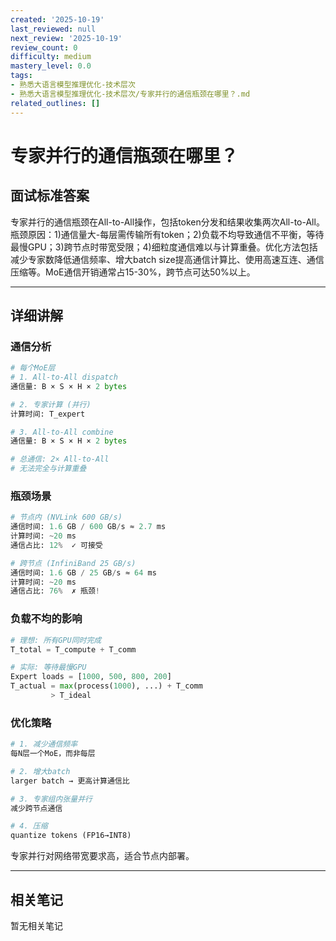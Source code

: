 ```yaml
---
created: '2025-10-19'
last_reviewed: null
next_review: '2025-10-19'
review_count: 0
difficulty: medium
mastery_level: 0.0
tags:
- 熟悉大语言模型推理优化-技术层次
- 熟悉大语言模型推理优化-技术层次/专家并行的通信瓶颈在哪里？.md
related_outlines: []
---
```

# 专家并行的通信瓶颈在哪里？

## 面试标准答案

专家并行的通信瓶颈在All-to-All操作，包括token分发和结果收集两次All-to-All。瓶颈原因：1)通信量大-每层需传输所有token；2)负载不均导致通信不平衡，等待最慢GPU；3)跨节点时带宽受限；4)细粒度通信难以与计算重叠。优化方法包括减少专家数降低通信频率、增大batch size提高通信计算比、使用高速互连、通信压缩等。MoE通信开销通常占15-30%，跨节点可达50%以上。

---

## 详细讲解

### 通信分析

```python
# 每个MoE层
# 1. All-to-All dispatch
通信量: B × S × H × 2 bytes

# 2. 专家计算 (并行)
计算时间: T_expert

# 3. All-to-All combine  
通信量: B × S × H × 2 bytes

# 总通信: 2× All-to-All
# 无法完全与计算重叠
```

### 瓶颈场景

```python
# 节点内 (NVLink 600 GB/s)
通信时间: 1.6 GB / 600 GB/s ≈ 2.7 ms
计算时间: ~20 ms
通信占比: 12%  ✓ 可接受

# 跨节点 (InfiniBand 25 GB/s)
通信时间: 1.6 GB / 25 GB/s ≈ 64 ms
计算时间: ~20 ms  
通信占比: 76%  ✗ 瓶颈!
```

### 负载不均的影响

```python
# 理想: 所有GPU同时完成
T_total = T_compute + T_comm

# 实际: 等待最慢GPU
Expert loads = [1000, 500, 800, 200]
T_actual = max(process(1000), ...) + T_comm
         > T_ideal
```

### 优化策略

```python
# 1. 减少通信频率
每N层一个MoE，而非每层

# 2. 增大batch
larger batch → 更高计算通信比

# 3. 专家组内张量并行
减少跨节点通信

# 4. 压缩
quantize tokens (FP16→INT8)
```

专家并行对网络带宽要求高，适合节点内部署。


---

## 相关笔记
<!-- 自动生成 -->

暂无相关笔记

